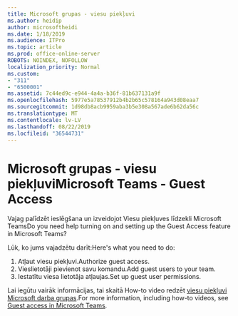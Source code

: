 ```yaml
---
title: Microsoft grupas - viesu piekļuvi
ms.author: heidip
author: microsoftheidi
ms.date: 1/18/2019
ms.audience: ITPro
ms.topic: article
ms.prod: office-online-server
ROBOTS: NOINDEX, NOFOLLOW
localization_priority: Normal
ms.custom:
- "311"
- "6500001"
ms.assetid: 7c44ed9c-e944-4a4a-b36f-81b637131a9f
ms.openlocfilehash: 5977e5a78537912b4b2b65c578164a943d08eaa7
ms.sourcegitcommit: 1d98db8acb9959aba3b5e308a567ade6b62da56c
ms.translationtype: MT
ms.contentlocale: lv-LV
ms.lasthandoff: 08/22/2019
ms.locfileid: "36544731"
---
```

# <a name="microsoft-teams---guest-access"></a><span data-ttu-id="15248-102">Microsoft grupas - viesu piekļuvi</span><span class="sxs-lookup"><span data-stu-id="15248-102">Microsoft Teams - Guest Access</span></span>

<span data-ttu-id="15248-103">Vajag palīdzēt ieslēgšana un izveidojot Viesu piekļuves līdzekli Microsoft Teams</span><span class="sxs-lookup"><span data-stu-id="15248-103">Do you need help turning on and setting up the Guest Access feature in Microsoft Teams?</span></span>

<span data-ttu-id="15248-104">Lūk, ko jums vajadzētu darīt:</span><span class="sxs-lookup"><span data-stu-id="15248-104">Here's what you need to do:</span></span>

1. <span data-ttu-id="15248-105">Atļaut viesu piekļuvi.</span><span class="sxs-lookup"><span data-stu-id="15248-105">Authorize guest access.</span></span>
1. <span data-ttu-id="15248-106">Vieslietotāji pievienot savu komandu.</span><span class="sxs-lookup"><span data-stu-id="15248-106">Add guest users to your team.</span></span>
1. <span data-ttu-id="15248-107">Iestatītu viesa lietotāja atļaujas.</span><span class="sxs-lookup"><span data-stu-id="15248-107">Set up guest user permissions.</span></span>

<span data-ttu-id="15248-108">Lai iegūtu vairāk informācijas, tai skaitā How-to video redzēt [viesu piekļuvi Microsoft darba grupas](https://docs.microsoft.com/microsoftteams/guest-access).</span><span class="sxs-lookup"><span data-stu-id="15248-108">For more information, including how-to videos, see [Guest access in Microsoft Teams](https://docs.microsoft.com/microsoftteams/guest-access).</span></span>
